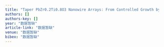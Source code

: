 ```yaml
---
title: "Taper PbZr0.2Ti0.8O3 Nanowire Arrays: From Controlled Growth by Pulsed Laser Deposition to Piezopotential Measurements"
authors: []
authors-key: []
year: "数据暂缺"
article-link: "数据暂缺"
venue: "数据暂缺"
bibex: "数据暂缺"
---
```

